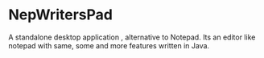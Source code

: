 # NepWritersPad
A standalone desktop application , alternative to Notepad. Its an editor like notepad with same, some and more features written in Java.
